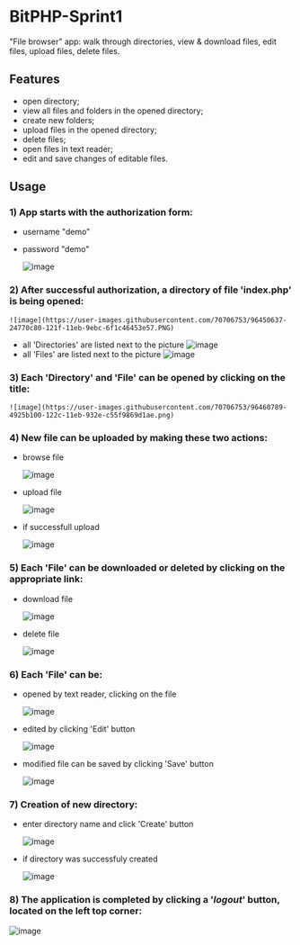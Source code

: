 # BitPHP-Sprint1

"File browser" app: walk through directories, view & download files, edit files, upload files, delete files.

## Features

  - open directory;
  - view all files and folders in the opened directory;
  - create new folders;
  - upload files in the opened directory;
  - delete files;
  - open files in text reader;
  - edit and save changes of editable files.
  
## Usage

### 1) App starts with the authorization form:
  - username "demo"
  - password "demo"
  
    ![image](https://user-images.githubusercontent.com/70706753/96467432-95282400-1233-11eb-9772-a74124bb4718.png)


### 2) After successful authorization, a directory of file 'index.php' is being opened:

    ![image](https://user-images.githubusercontent.com/70706753/96450637-24770c80-121f-11eb-9ebc-6f1c46453e57.PNG)

  - all 'Directories' are listed next to the picture ![image](https://user-images.githubusercontent.com/70706753/96459112-65c0e980-122a-11eb-849d-5eb1903bde10.PNG)
  - all 'Files' are listed next to the picture ![image](https://user-images.githubusercontent.com/70706753/96459362-b8020a80-122a-11eb-9105-31f952f0f692.PNG)


### 3) Each 'Directory' and 'File' can be opened by clicking on the title:

    ![image](https://user-images.githubusercontent.com/70706753/96460789-4925b100-122c-11eb-932e-c55f9869d1ae.png)


### 4) New file can be uploaded by making these two actions: 

  - browse file
  
    ![image](https://user-images.githubusercontent.com/70706753/96468048-4cbd3600-1234-11eb-85a8-d83e313cd817.png)
  
  - upload file
  
    ![image](https://user-images.githubusercontent.com/70706753/96467927-26979600-1234-11eb-83e6-5eda826f9242.png)
  
  - if successfull upload 
  
    ![image](https://user-images.githubusercontent.com/70706753/96463886-dfa7a180-122f-11eb-9e47-4372926c0181.png)


### 5) Each 'File' can be downloaded or deleted by clicking on the appropriate link:
  
  - download file
  
    ![image](https://user-images.githubusercontent.com/70706753/96462834-b6d2dc80-122e-11eb-97c2-6bdf1a5ce223.png)
  
  - delete file
  
    ![image](https://user-images.githubusercontent.com/70706753/96462842-ba666380-122e-11eb-8e7f-295c0956a4c9.png)


### 6) Each 'File' can be:

  - opened by text reader, clicking on the file

    ![image](https://user-images.githubusercontent.com/70706753/96464164-2bf2e180-1230-11eb-9817-b0f920115ce6.png)
  
  - edited by clicking 'Edit' button
  
    ![image](https://user-images.githubusercontent.com/70706753/96464858-ff8b9500-1230-11eb-9821-0c16020c9228.png)
  
  - modified file can be saved by clicking 'Save' button
  
    ![image](https://user-images.githubusercontent.com/70706753/96465110-45485d80-1231-11eb-918d-5b80088e15d7.png)


### 7) Creation of new directory:

  - enter directory name and click 'Create' button
  
    ![image](https://user-images.githubusercontent.com/70706753/96465762-ff3fc980-1231-11eb-8dcd-06b958f36a86.png)
  
  - if directory was successfuly created
  
    ![image](https://user-images.githubusercontent.com/70706753/96466076-6493ba80-1232-11eb-8525-7d16a44a00c8.png)
  
  
### 8) The application is completed by clicking a '_logout_' button, located on the left top corner:

   ![image](https://user-images.githubusercontent.com/70706753/96467686-d9b3bf80-1233-11eb-9a35-e86e2b27ed67.png)

